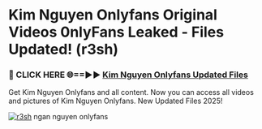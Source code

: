 # Kim Nguyen Onlyfans Original Videos 0nlyFans Leaked - Files Updated! (r3sh)

<h3>🔴 CLICK HERE 🌐==►► <a href="https://tinyurl.com/2jnfzry5" rel="nofollow">Kim Nguyen Onlyfans Updated Files</a></h3>

Get Kim Nguyen Onlyfans and all content. Now you can access all videos and pictures of Kim Nguyen Onlyfans. New Updated Files 2025!

[![r3sh](https://i.imgur.com/GyGTBgg.gif)](https://tinyurl.com/2jnfzry5)
ngan nguyen onlyfans